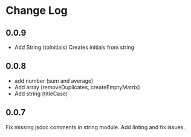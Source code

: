 # Change Log

## 0.0.9

- Add String (toInitials) Creates initials from string

## 0.0.8

- add number (sum and average) 
- Add array (removeDuplicates, createEmptyMatrix)
- Add string (titleCase)

## 0.0.7

Fix missing jsdoc comments in string module. Add linting and fix issues.
